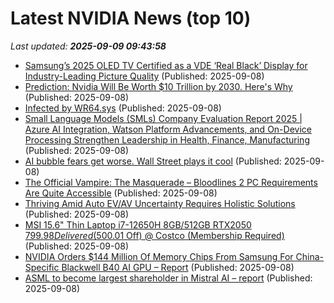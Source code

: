 # Latest NVIDIA News (top 10)
_Last updated: **2025-09-09 09:43:58**_

- [Samsung’s 2025 OLED TV Certified as a VDE ‘Real Black’ Display for Industry-Leading Picture Quality](https://news.samsung.com/in/samsungs-2025-oled-tv-certified-as-a-vde-real-black-display-for-industry-leading-picture-quality) (Published: 2025-09-08)
- [Prediction: Nvidia Will Be Worth $10 Trillion by 2030. Here's Why](https://biztoc.com/x/70571d30467b5c76) (Published: 2025-09-08)
- [Infected by WR64.sys](https://www.bleepingcomputer.com/forums/t/810587/infected-by-wr64sys/) (Published: 2025-09-08)
- [Small Language Models (SMLs) Company Evaluation Report 2025 | Azure AI Integration, Watson Platform Advancements, and On-Device Processing Strengthen Leadership in Health, Finance, Manufacturing](https://www.globenewswire.com/news-release/2025/09/08/3145894/28124/en/Small-Language-Models-SMLs-Company-Evaluation-Report-2025-Azure-AI-Integration-Watson-Platform-Advancements-and-On-Device-Processing-Strengthen-Leadership-in-Health-Finance-Manufac.html) (Published: 2025-09-08)
- [AI bubble fears get worse. Wall Street plays it cool](https://qz.com/ai-boom-bubble-fears) (Published: 2025-09-08)
- [The Official Vampire: The Masquerade – Bloodlines 2 PC Requirements Are Quite Accessible](https://wccftech.com/vampire-the-masquerade-bloodlines-2-pc-requirements-accessible/) (Published: 2025-09-08)
- [Thriving Amid Auto EV/AV Uncertainty Requires Holistic Solutions](https://www.forbes.com/sites/tiriasresearch/2025/09/08/thriving-amid-auto-evav-uncertainty-requires-holistic-solutions/) (Published: 2025-09-08)
- [MSI 15.6" Thin Laptop i7-12650H 8GB/512GB RTX2050 $799.98 Delivered ($500.01 Off) @ Costco (Membership Required)](https://www.ozbargain.com.au/node/923278) (Published: 2025-09-08)
- [NVIDIA Orders $144 Million Of Memory Chips From Samsung For China-Specific Blackwell B40 AI GPU – Report](https://wccftech.com/nvidia-orders-144-million-of-memory-chips-from-samsung-for-china-specific-blackwell-b40-ai-gpu-report/) (Published: 2025-09-08)
- [ASML to become largest shareholder in Mistral AI – report](https://www.verdict.co.uk/asml-shareholder-french-ai-startup-mistral-ai/) (Published: 2025-09-08)
